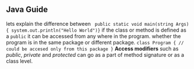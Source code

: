 ##  Java Guide  
lets explain the difference between 
` 
public static void main(string Args){
system.out.println("Hello World")}
`
if the class or method is defined as a `public` it can be accessed from any
where in the program. whether the program is in the same package or different package.
`class Program {
// could be accesed only from this package }`
**Access modifiers**  such as _public_, _private_ and _protected_ can go as a part of method signature or 
as a class level.

